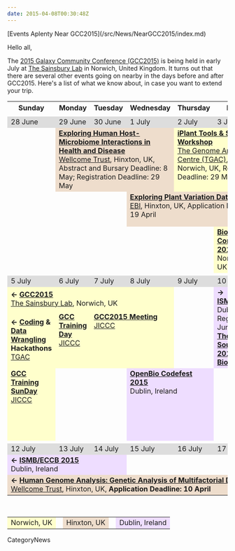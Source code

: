 ```yaml
---
date: 2015-04-08T00:30:48Z
---
```

<div class='newsItemHeader'>[Events Aplenty Near GCC2015](/src/News/NearGCC2015/index.md)</div>

Hello all,

The [2015 Galaxy Community Conference (GCC2015)](http://gcc2015.tsl.ac.uk/) is being held in early July at [The Sainsbury Lab](http://www.tsl.ac.uk/) in Norwich, United Kingdom.  It turns out that there are several other events going on nearby in the days before and after GCC2015.  Here's a list of what we know about, in case you want to extend your trip.


<table>
  <tr class="th" >
    <th style=" width: 14%;"> Sunday </th>
    <th style=" width: 14%;"> Monday </th>
    <th style=" width: 14%;"> Tuesday </th>
    <th style=" width: 14%;"> Wednesday </th>
    <th style=" width: 14%;"> Thursday </th>
    <th style=" width: 14%;"> Friday </th>
    <th> Saturday </th>
  </tr>
  <tr>
    <td colspan=7 style=" border: none;"> </td>
  </tr>
  <tr>
    <td style=" background-color: #ddd;"> </em>28 June<em> </td>
    <td style=" background-color: #ddd;"> </em>29 June<em> </td>
    <td style=" background-color: #ddd;"> </em>30 June<em> </td>
    <td style=" background-color: #ddd;"> </em>1 July<em> </td>
    <td style=" background-color: #ddd;"> </em>2 July<em> </td>
    <td style=" background-color: #ddd;"> </em>3 July<em> </td>
    <td style=" background-color: #ddd;"> </em>4 July<em> </td>
  </tr>
  <tr>
    <td rowspan=3> </td>
    <td colspan=3 style=" background-color: #edc;"> <strong><a href='https://registration.hinxton.wellcome.ac.uk/display_info.asp?id=480'>Exploring Human Host-Microbiome Interactions in Health and Disease</a></strong><br /><a href='http://www.wellcome.ac.uk/Funding/Biomedical-science/Funded-projects/Major-initiatives/Wellcome-Trust-Sanger-Institute/Wellcome-Trust-Genome-Campus/index.htm'>Wellcome Trust</a>, Hinxton, UK, Abstract and Bursary Deadline: 8 May; Registration Deadline: 29 May </td>
    <td colspan=2 style=" vertical-align: top; background-color: #ffc;"> <strong><a href='http://www.tgac.ac.uk/361_Division/training-programme/courses-workshops/tgac-events/iplant-tools-and-services/'>iPlant Tools & Services Workshop</a></strong><br /> <a href='http://www.tgac.ac.uk/'>The Genome Analysis Centre (TGAC)</a>, Norwich, UK, Regis. Deadline: 29 May </td>
    <td rowspan=2 style=" vertical-align: top; text-align: left; background-color: #ffc;"> <div class='right'> <strong>&rarr;</strong></div> <strong><a href='http://gcc2015.tsl.ac.uk/'>GCC2015</a></strong><br /> <a href='http://www.tsl.ac.uk/'>The Sainsbury Lab</a>, Norwich, UK <br /><strong><a href='http://gcc2015.tsl.ac.uk/Hackathon/'>Coding</a> & <a href='http://gcc2015.tsl.ac.uk/data-hackathon/'>Data Wrangling</a> Hackathons</strong><br /> <a href='http://www.tgac.ac.uk/'>TGAC</a> </td>
  </tr>
  <tr>
    <td colspan=2 rowspan=2 style=" vertical-align: top; text-align: left;"> </td>
    <td colspan=3 style=" vertical-align: top; text-align: left; background-color: #edc;"> <strong><a href='http://www.ebi.ac.uk/training/course/mining-plant-variation-data'>Exploring Plant Variation Data</a></strong><br /><a href='http://www.ebi.ac.uk/'>EBI</a>, Hinxton, UK, Application Deadline 19 April </td>
  </tr>
  <tr>
    <td colspan=2> </td>
    <td style=" background-color: #ffc;"> <strong><a href='http://conf.biojs.net/'>BioJS Conference 2015</a></strong><br />Norwich, UK </td>
    <td style=" vertical-align: top; background-color: #ffc;"> <strong><a href='http://conf.biojs.net/#hackathon'>BioJS Hackathon</a></strong><br />Norwich, UK </td>
  </tr>
  <tr>
    <td colspan=7 style=" border: none;"> </td>
  </tr>
  <tr>
    <td style=" background-color: #ddd;"> </em>5 July<em> </td>
    <td style=" background-color: #ddd;"> </em>6 July<em> </td>
    <td style=" background-color: #ddd;"> </em>7 July<em> </td>
    <td style=" background-color: #ddd;"> </em>8 July<em> </td>
    <td style=" background-color: #ddd;"> </em>9 July<em> </td>
    <td style=" background-color: #ddd;"> </em>10 July<em> </td>
    <td style=" background-color: #ddd;"> </em>11 July<em> </td>
  </tr>
  <tr>
    <td colspan=4 style=" text-align: left; background-color: #ffc;"> <strong>&larr; <a href='http://gcc2015.tsl.ac.uk/'>GCC2015</a></strong><br /> <a href='http://www.tsl.ac.uk/'>The Sainsbury Lab</a>, Norwich, UK </td>
    <td rowspan=2> </td>
    <td colspan=2 rowspan=2 style=" text-align: left; background-color: #edf;"> <div class='right'><strong>&rarr;</strong></div> <strong><a href='/Events/ISMB2015'>ISMB/ECCB 2015</a></strong><br /> Dublin, Ireland, Early Registration Deadline: 5 June<br /><strong><a href='/Events/ISMB2015'>The Bioinformatics Open Source Conference (BOSC 2015)</a></strong><br /> <strong><a href='http://www.biovis.net/'>BioVis 2015</a></strong> </td>
  </tr>
  <tr>
    <td style=" background-color: #ffc;"> <strong>&larr; <a href='http://gcc2015.tsl.ac.uk/Hackathon/'>Coding</a> & <a href='http://gcc2015.tsl.ac.uk/data-hackathon/'>Data Wrangling</a> Hackathons</strong><br /> <a href='http://www.tgac.ac.uk/'>TGAC</a> </td>
    <td style=" vertical-align: top; background-color: #ffc;"> <strong><a href='http://gcc2015.tsl.ac.uk/Training-Day/#Training_Day'>GCC Training Day</a></strong><br /> <a href='https://www.jic.ac.uk/whats-on/conference-centre/'>JICCC</a> </td>
    <td colspan=2 style=" vertical-align: top; background-color: #ffc;"> <strong><a href='http://gcc2015.tsl.ac.uk/programme/'>GCC2015 Meeting</a></strong><br /><a href='https://www.jic.ac.uk/whats-on/conference-centre/'>JICCC</a> </td>
  </tr>
  <tr>
    <td style=" vertical-align: top; background-color: #ffc;"> <strong><a href='http://gcc2015.tsl.ac.uk/Training-Day/'>GCC Training SunDay</a></strong><br /> <a href='https://www.jic.ac.uk/whats-on/conference-centre/'>JICCC</a> </td>
    <td colspan=2> </td>
    <td colspan=2 style=" vertical-align: top; background-color: #edf;"> <strong><a href='http://www.open-bio.org/wiki/Codefest_2015'>OpenBio Codefest 2015</a></strong><br /> Dublin, Ireland </td>
    <td> </td>
    <td style=" background-color: #edc;"> <div class='right'> <strong>&rarr;</strong></div> <strong><a href='http://www.wellcome.ac.uk/Education-resources/Courses-and-conferences/Advanced-Courses-and-Scientific-Conferences/Advanced-Courses/WTX026851.htm'>Human Genome Analysis: Genetic Analysis of Multifactorial Diseases</a></strong> </td>
  </tr>
  <tr>
    <td colspan=7 style=" border: none;"> </td>
  </tr>
  <tr>
    <td style=" background-color: #ddd;"> </em>12 July<em> </td>
    <td style=" background-color: #ddd;"> </em>13 July<em> </td>
    <td style=" background-color: #ddd;"> </em>14 July<em> </td>
    <td style=" background-color: #ddd;"> </em>15 July<em> </td>
    <td style=" background-color: #ddd;"> </em>16 July<em> </td>
    <td style=" background-color: #ddd;"> </em>17 July<em> </td>
    <td style=" background-color: #ddd;"> </em>18 July<em> </td>
  </tr>
  <tr>
    <td colspan=3 style=" background-color: #edf;"> <strong>&larr; <a href='/Events/ISMB2015'>ISMB/ECCB 2015</a></strong><br /> Dublin, Ireland </td>
    <td colspan=4> </td>
  </tr>
  <tr>
    <td colspan=6 style=" background-color: #edc;"> <strong>&larr; <a href='http://www.wellcome.ac.uk/Education-resources/Courses-and-conferences/Advanced-Courses-and-Scientific-Conferences/Advanced-Courses/WTX026851.htm'>Human Genome Analysis: Genetic Analysis of Multifactorial Diseases</a></strong><br /><a href='http://www.wellcome.ac.uk/Funding/Biomedical-science/Funded-projects/Major-initiatives/Wellcome-Trust-Sanger-Institute/Wellcome-Trust-Genome-Campus/index.htm'>Wellcome Trust</a>, Hinxton, UK, <strong>Application Deadline: 10 April</strong> </td>
    <td> </td>
  </tr>
</table>


<br />
<table>
  <tr>
    <td style=" background-color: #ffc;"> Norwich, UK </td>
    <td style=" border: none;"> </td>
    <td style=" background-color: #edc;"> Hinxton, UK </td>
    <td style=" border: none;"> </td>
    <td style=" background-color: #edf;"> Dublin, Ireland </td>
  </tr>
</table>



CategoryNews
